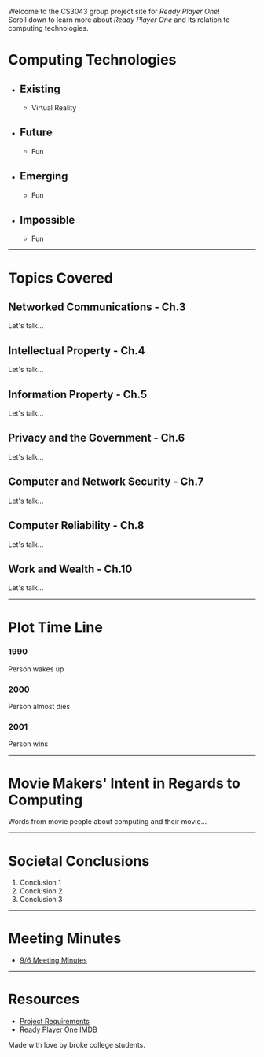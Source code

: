 Welcome to the CS3043 group project site for *Ready Player One*!  
Scroll down to learn more about *Ready Player One* and its relation to computing technologies.

# Computing Technologies
- ## Existing
  - Virtual Reality
- ## Future
  - Fun
- ## Emerging
  - Fun
- ## Impossible
  - Fun

---
# Topics Covered
## Networked Communications - Ch.3
Let's talk...
## Intellectual Property - Ch.4
Let's talk...
## Information Property - Ch.5
Let's talk...
## Privacy and the Government - Ch.6
Let's talk...
## Computer and Network Security - Ch.7
Let's talk...
## Computer Reliability - Ch.8
Let's talk...
## Work and Wealth - Ch.10
Let's talk...

---
# Plot Time Line
### 1990
Person wakes up
### 2000   
Person almost dies
### 2001
Person wins

---
# Movie Makers' Intent in Regards to Computing    
Words from movie people about computing and their movie...

---
# Societal Conclusions
1. Conclusion 1
2. Conclusion 2
3. Conclusion 3

---
# Meeting Minutes
- [9/6 Meeting Minutes](9_6MeetingMinutes.pdf)

---
# Resources   
- [Project Requirements](http://socialimps.keithpray.net/assignments/group-project/Movie_Group_Project_Details/)
- [Ready Player One IMDB](https://www.imdb.com/title/tt1677720/)


Made with love by broke college students.
